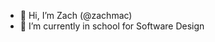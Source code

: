 - 👋 Hi, I’m Zach (@zachmac)
- 🌱 I’m currently in school for Software Design

<!---
zachmac/zachmac is a ✨ special ✨ repository because its `README.md` (this file) appears on your GitHub profile.
You can click the Preview link to take a look at your changes.
--->
